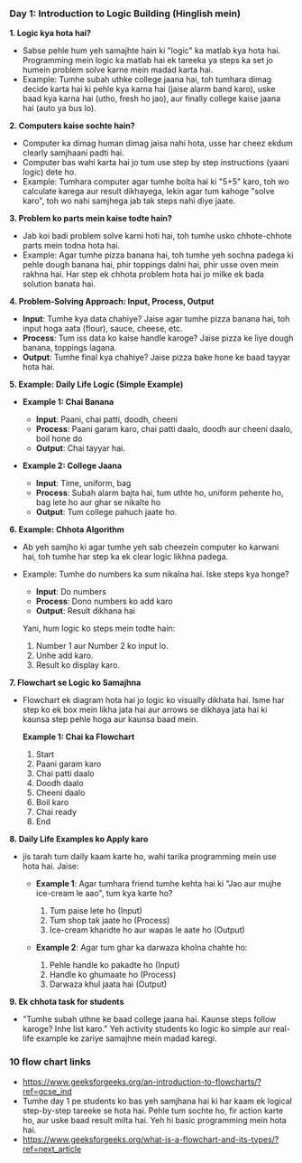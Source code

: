 ### Day 1: **Introduction to Logic Building (Hinglish mein)**

**1. Logic kya hota hai?**
- Sabse pehle hum yeh samajhte hain ki "logic" ka matlab kya hota hai. Programming mein logic ka matlab hai ek tareeka ya steps ka set jo humein problem solve karne mein madad karta hai.
- Example: Tumhe subah uthke college jaana hai, toh tumhara dimag decide karta hai ki pehle kya karna hai (jaise alarm band karo), uske baad kya karna hai (utho, fresh ho jao), aur finally college kaise jaana hai (auto ya bus lo).

**2. Computers kaise sochte hain?**
- Computer ka dimag human dimag jaisa nahi hota, usse har cheez ekdum clearly samjhaani padti hai.
- Computer bas wahi karta hai jo tum use step by step instructions (yaani logic) dete ho. 
- Example: Tumhara computer agar tumhe bolta hai ki "5+5" karo, toh wo calculate karega aur result dikhayega, lekin agar tum kahoge "solve karo", toh wo nahi samjhega jab tak steps nahi diye jaate.

**3. Problem ko parts mein kaise todte hain?**
- Jab koi badi problem solve karni hoti hai, toh tumhe usko chhote-chhote parts mein todna hota hai.
- Example: Agar tumhe pizza banana hai, toh tumhe yeh sochna padega ki pehle dough banana hai, phir toppings dalni hai, phir usse oven mein rakhna hai. Har step ek chhota problem hota hai jo milke ek bada solution banata hai.

**4. Problem-Solving Approach: Input, Process, Output**
- **Input**: Tumhe kya data chahiye? Jaise agar tumhe pizza banana hai, toh input hoga aata (flour), sauce, cheese, etc.
- **Process**: Tum iss data ko kaise handle karoge? Jaise pizza ke liye dough banana, toppings lagana.
- **Output**: Tumhe final kya chahiye? Jaise pizza bake hone ke baad tayyar hota hai.

**5. Example: Daily Life Logic (Simple Example)**
- **Example 1: Chai Banana**  
  - **Input**: Paani, chai patti, doodh, cheeni  
  - **Process**: Paani garam karo, chai patti daalo, doodh aur cheeni daalo, boil hone do  
  - **Output**: Chai tayyar hai.

- **Example 2: College Jaana**
  - **Input**: Time, uniform, bag  
  - **Process**: Subah alarm bajta hai, tum uthte ho, uniform pehente ho, bag lete ho aur ghar se nikalte ho  
  - **Output**: Tum college pahuch jaate ho.

**6. Example: Chhota Algorithm**
- Ab yeh samjho ki agar tumhe yeh sab cheezein computer ko karwani hai, toh tumhe har step ka ek clear logic likhna padega.
- Example: Tumhe do numbers ka sum nikalna hai. Iske steps kya honge?  
  - **Input**: Do numbers  
  - **Process**: Dono numbers ko add karo  
  - **Output**: Result dikhana hai

  Yani, hum logic ko steps mein todte hain:  
  1. Number 1 aur Number 2 ko input lo.
  2. Unhe add karo.
  3. Result ko display karo.

**7. Flowchart se Logic ko Samajhna**
- Flowchart ek diagram hota hai jo logic ko visually dikhata hai. Isme har step ko ek box mein likha jata hai aur arrows se dikhaya jata hai ki kaunsa step pehle hoga aur kaunsa baad mein.
  
  **Example 1: Chai ka Flowchart**  
  1. Start  
  2. Paani garam karo  
  3. Chai patti daalo  
  4. Doodh daalo  
  5. Cheeni daalo  
  6. Boil karo  
  7. Chai ready  
  8. End

**8. Daily Life Examples ko Apply karo**
- jis tarah tum daily kaam karte ho, wahi tarika programming mein use hota hai. Jaise:
  - **Example 1**: Agar tumhara friend tumhe kehta hai ki "Jao aur mujhe ice-cream le aao", tum kya karte ho? 
    1. Tum paise lete ho (Input)
    2. Tum shop tak jaate ho (Process)
    3. Ice-cream kharidte ho aur wapas le aate ho (Output)
  
  - **Example 2**: Agar tum ghar ka darwaza kholna chahte ho:
    1. Pehle handle ko pakadte ho (Input)
    2. Handle ko ghumaate ho (Process)
    3. Darwaza khul jaata hai (Output)

**9. Ek chhota task for students**
- "Tumhe subah uthne ke baad college jaana hai. Kaunse steps follow karoge? Inhe list karo." Yeh activity students ko logic ko simple aur real-life example ke zariye samajhne mein madad karegi.

### 10 flow chart links
- https://www.geeksforgeeks.org/an-introduction-to-flowcharts/?ref=gcse_ind
- Tumhe day 1 pe students ko bas yeh samjhana hai ki har kaam ek logical step-by-step tareeke se hota hai. Pehle tum sochte ho, fir action karte ho, aur uske baad result milta hai. Yeh hi basic programming mein hota hai.
- https://www.geeksforgeeks.org/what-is-a-flowchart-and-its-types/?ref=next_article
